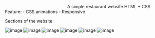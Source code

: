 <img width=200px>
A simple restaurant website
HTML + CSS
Feature:
  - CSS animations
  - Responsive

Sections of the website:

![image](https://github.com/user-attachments/assets/373fdc76-2428-4643-a29c-bf3a771b55db)
![image](https://github.com/user-attachments/assets/df643ea3-2648-4fbe-841f-04c2c69991dc)
![image](https://github.com/user-attachments/assets/78ef9b99-2b16-4da2-a2a3-6198808d282e)
![image](https://github.com/user-attachments/assets/4fb4099f-868d-41a2-9c96-71cdd571a784)
![image](https://github.com/user-attachments/assets/fa2855bd-a5d3-4d09-89bd-3ccc3db9acc5)
![image](https://github.com/user-attachments/assets/cbca0080-98ef-4fdb-9d6d-515a134a6fca)


